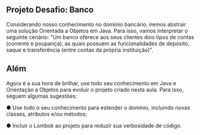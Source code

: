 ## Projeto Desafio: Banco

Considerando nosso conhecimento no domínio bancário, iremos abstrair uma solução Orientada a Objetos em Java. 
Para isso, vamos interpretar o seguinte cenário:
“Um banco oferece aos seus clientes dois tipos de 
contas (corrente e poupança), as quais possuem as 
funcionalidades de depósito, saque e transferência 
(entre contas da própria instituição)".

## Além

Agora é a sua hora de brilhar, use todo seu conhecimento em Java e Orientação a Objetos para evoluir o projeto criado nesta aula. Para isso, seguem algumas sugestões:

● Use todo o seu conhecimento para estender o domínio, incluindo novas classes, atributos e/ou métodos;

● Incluir o Lombok ao projeto para reduzir sua verbosidade 
de código.

